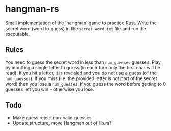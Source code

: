 # hangman-rs

Small implementation of the 'hangman' game to practice Rust. Write the secret word (word to guess) in the `secret_word.txt` file and run the executable.

## Rules

You need to guess the secret word in less than `num_guesses` guesses. Play by inputting a single letter to guess (in each turn only the first char will be read). If you hit a letter, it is revealed and you do not use a guess (of the `num_guesses`). If you miss (i.e. the provided letter is not part of the secret word) then you lose a `num_guesses`. If you guess the word before getting to 0 guesses left you win - otherwise you lose.

## Todo

- Make guess reject non-valid guesses
- Update structure, move Hangman out of lib.rs?
